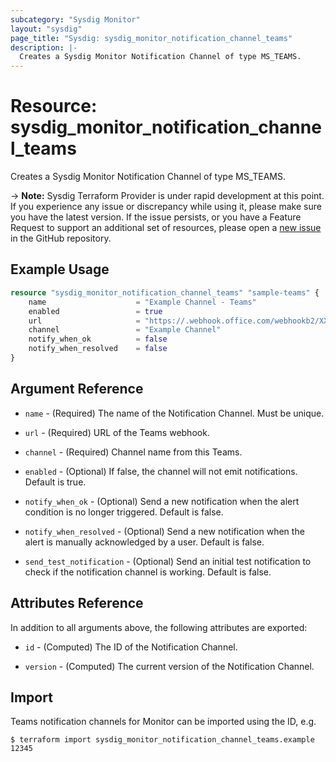 ```yaml
---
subcategory: "Sysdig Monitor"
layout: "sysdig"
page_title: "Sysdig: sysdig_monitor_notification_channel_teams"
description: |-
  Creates a Sysdig Monitor Notification Channel of type MS_TEAMS.
---
```


# Resource: sysdig_monitor_notification_channel_teams

Creates a Sysdig Monitor Notification Channel of type MS_TEAMS.

-> **Note:** Sysdig Terraform Provider is under rapid development at this point. If you experience any issue or discrepancy while using it, please make sure you have the latest version. If the issue persists, or you have a Feature Request to support an additional set of resources, please open a [new issue](https://github.com/sysdiglabs/terraform-provider-sysdig/issues/new) in the GitHub repository.

## Example Usage

```terraform
resource "sysdig_monitor_notification_channel_teams" "sample-teams" {
	name                    = "Example Channel - Teams"
	enabled                 = true
	url                     = "https://.webhook.office.com/webhookb2/XXXXXXXX/IncomingWebhook/XXXXXXXX/XXXXXXXXXX"
	channel                 = "Example Channel"
	notify_when_ok          = false
	notify_when_resolved    = false
}
```

## Argument Reference

* `name` - (Required) The name of the Notification Channel. Must be unique.

* `url` - (Required) URL of the Teams webhook.

* `channel` - (Required) Channel name from this Teams.

* `enabled` - (Optional) If false, the channel will not emit notifications. Default is true.

* `notify_when_ok` - (Optional) Send a new notification when the alert condition is
    no longer triggered. Default is false.

* `notify_when_resolved` - (Optional) Send a new notification when the alert is manually
    acknowledged by a user. Default is false.

* `send_test_notification` - (Optional) Send an initial test notification to check
    if the notification channel is working. Default is false.

## Attributes Reference

In addition to all arguments above, the following attributes are exported:

* `id` - (Computed) The ID of the Notification Channel.

* `version` - (Computed) The current version of the Notification Channel.

## Import

Teams notification channels for Monitor can be imported using the ID, e.g.

```
$ terraform import sysdig_monitor_notification_channel_teams.example 12345
```
